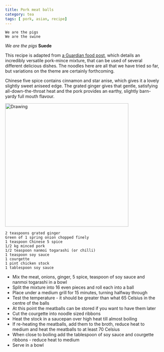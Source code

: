 ```yaml
---
title: Pork meat balls 
category: tea
tags: [ pork, asian, recipe]
---
```

	We are the pigs
	We are the swine
*We are the pigs* **Suede**

This recipe is adapted from [a Guardian food post](https://www.theguardian.com/lifeandstyle/2016/mar/19/minced-pork-skewers-with-peanut-and-coriander-dressing-recipe-get-ahead-alex-bluett), which details an incredibly versatile pork-mince mixture, that can be used of several different delicious dishes. The noodles here are all that we have tried so far, but variations on the theme are certainly forthcoming.

Chinese five spice contains cinnamon and star anise, which gives it a lovely slightly sweet aniseed edge.  The grated ginger gives that gentle, satisfying all-down-the-throat heat and the pork provides an earthy, slightly barn-yardy full mouth flavour.

<img src="http://fodblog.github.io/assets/pictures/meatballs.jpg" alt="Drawing" style="width: 400px;"/>

	2 teaspoons grated ginger
	Green of 1 spring onion chopped finely
	1 teaspoon Chinese 5 spice
	1/2 kg minced pork
	1/2 teaspoon nanmoi togarashi (or chilli)
	1 teaspoon soy sauce
	1 courgette
	1 pint chicken stock
	1 tablespoon soy sauce
	
* Mix the meat, onions, ginger, 5 spice, teaspoon of soy sauce and nanmoi togarashi in a bowl
* Split the mixture into 16 even pieces and roll each into a ball
* Place under a medium grill for 15 minutes, turning halfway through
* Test the temperature - it should be greater than what 65 Celsius in the centre of the balls 
* At this point the meatballs can be stored if you want to have them later
* Cut the courgette into noodle sized ribbons
* Heat the stock in a saucepan over high heat till almost boiling
* If re-heating the meatballs, add them to the broth, reduce heat to medium and heat the meatballs to at least 70 Celsius
* When close to boiling add the tablespoon of soy sauce and courgette ribbons - reduce heat to medium
* Serve in a bowl

	